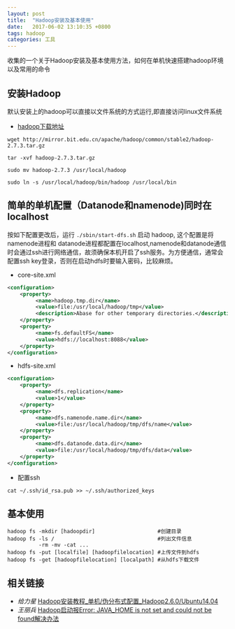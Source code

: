 ```yaml
---
layout: post
title:  "Hadoop安装及基本使用"
date:   2017-06-02 13:10:35 +0800
tags: hadoop
categories: 工具
---
```


收集的一个关于Hadoop安装及基本使用方法，如何在单机快速搭建hadoop环境以及常用的命令

<!--break-->

## 安装Hadoop

默认安装上的hadoop可以直接以文件系统的方式运行,即直接访问linux文件系统

* [hadoop下载地址](http://mirror.bit.edu.cn/apache/hadoop/common/stable2/hadoop-2.7.3.tar.gz)

~~~shell
wget http://mirror.bit.edu.cn/apache/hadoop/common/stable2/hadoop-2.7.3.tar.gz

tar -xvf hadoop-2.7.3.tar.gz

sudo mv hadoop-2.7.3 /usr/local/hadoop

sudo ln -s /usr/local/hadoop/bin/hadoop /usr/local/bin

~~~

## 简单的单机配置（Datanode和namenode)同时在localhost

按如下配置更改后，运行 `./sbin/start-dfs.sh` 启动 hadoop, 这个配置是将namenode进程和 datanode进程都配置在localhost,namenode和datanode通信时会通过ssh进行网络通信，故须确保本机开启了ssh服务。为方便通信，通常会配置ssh key登录，否则在启动hdfs时要输入密码，比较麻烦。

* core-site.xml

~~~xml
<configuration>
	<property>
		 <name>hadoop.tmp.dir</name>
		 <value>file:/usr/local/hadoop/tmp</value>
		 <description>Abase for other temporary directories.</description>
	</property>
	<property>
		 <name>fs.defaultFS</name>
		 <value>hdfs://localhost:8088</value>
	</property>
</configuration>

~~~

* hdfs-site.xml

~~~xml
<configuration>
	<property>
		 <name>dfs.replication</name>
		 <value>1</value>
	</property>
	<property>
		 <name>dfs.namenode.name.dir</name>
		 <value>file:/usr/local/hadoop/tmp/dfs/name</value>
	</property>
	<property>
		 <name>dfs.datanode.data.dir</name>
		 <value>file:/usr/local/hadoop/tmp/dfs/data</value>
	</property>
</configuration>
~~~

* 配置ssh

~~~shell
cat ~/.ssh/id_rsa.pub >> ~/.ssh/authorized_keys
~~~

## 基本使用

~~~shell
hadoop fs -mkdir [hadoopdir]					#创建目录
hadoop fs -ls /									#列出文件信息
          -rm -mv -cat ...
hadoop fs -put [localfile] [hadoopfilelocation] #上传文件到hdfs
hadoop fs -get [hadoopfilelocation] [localpath] #从hdfs下载文件
~~~

## 相关链接

* <em>给力星</em> [Hadoop安装教程_单机/伪分布式配置_Hadoop2.6.0/Ubuntu14.04](http://www.powerxing.com/install-hadoop/)
* <em>王丽兵</em> [Hadoop启动报Error: JAVA_HOME is not set and could not be found解决办法  ](http://wlb.wlb.blog.163.com/blog/static/467413201501451724327/)
